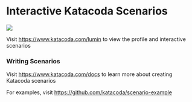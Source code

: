 # Interactive Katacoda Scenarios

[![](http://shields.katacoda.com/katacoda/lumin/count.svg)](https://www.katacoda.com/lumin "Get your profile on Katacoda.com")

Visit https://www.katacoda.com/lumin to view the profile and interactive scenarios

### Writing Scenarios
Visit https://www.katacoda.com/docs to learn more about creating Katacoda scenarios

For examples, visit https://github.com/katacoda/scenario-example
